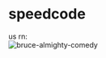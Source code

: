 # speedcode

us rn:  
![bruce-almighty-comedy](https://github.com/user-attachments/assets/956c9f80-6952-4137-86e3-2f8eef9334e4)

